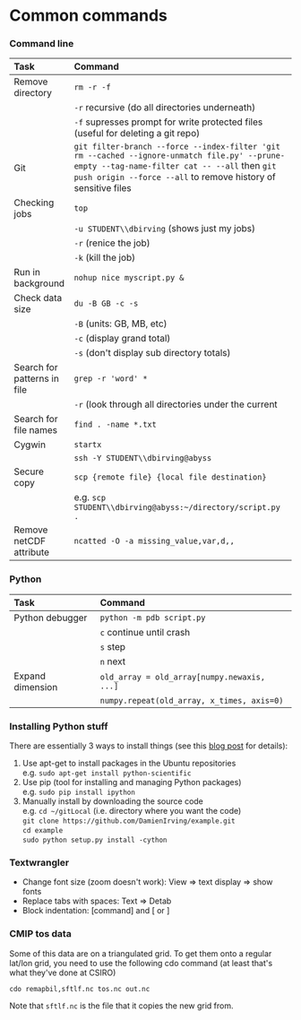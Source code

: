 # Common commands

### Command line

| Task   | Command  |
| :----- | :------  |
| Remove directory | `rm -r -f` |
|                  | `-r` recursive (do all directories underneath) |
|                  | `-f` supresses prompt for write protected files (useful for deleting a git repo) |
| Git    | `git filter-branch --force --index-filter 'git rm --cached --ignore-unmatch file.py' --prune-empty --tag-name-filter cat -- --all` then `git push origin --force --all` to remove history of sensitive files |
| Checking jobs | `top` |
|               | `-u STUDENT\\dbirving` (shows just my jobs) |
|               | `-r` (renice the job) |
|               | `-k` (kill the job) |
| Run in background | `nohup nice myscript.py &` |
| Check data size | `du -B GB -c -s` |
|                 | `-B` (units: GB, MB, etc) |
|                 | `-c` (display grand total) |
|                 | `-s` (don't display sub directory totals) |
| Search for patterns in file | `grep -r 'word' *` |
|                             | `-r` (look through all directories under the current |
| Search for file names | `find . -name *.txt` |
| Cygwin          | `startx` |
|                 | `ssh -Y STUDENT\\dbirving@abyss` |
| Secure copy     | `scp {remote file} {local file destination}` |
|                 | e.g. `scp STUDENT\\dbirving@abyss:~/directory/script.py .` |
| Remove netCDF attribute | `ncatted -O -a missing_value,var,d,,` |

### Python

| Task   | Command  |
| :----- | :------  |
| Python debugger | `python -m pdb script.py` |
|                 | `c` continue until crash |
|                 | `s` step |
|                 | `n` next | 
| Expand dimension | `old_array = old_array[numpy.newaxis, ...]` |
|                  | `numpy.repeat(old_array, x_times, axis=0)`  |

### Installing Python stuff

There are essentially 3 ways to install things (see this [blog post](https://livesoncoffee.wordpress.com/2012/10/09/python-setup/) for details):

1. Use apt-get to install packages in the Ubuntu repositories  
   e.g. `sudo apt-get install python-scientific`  
2. Use pip (tool for installing and managing Python packages)  
   e.g. `sudo pip install ipython`  
3. Manually install by downloading the source code  
   e.g. `cd ~/gitLocal` (i.e. directory where you want the code)  
   `git clone https://github.com/DamienIrving/example.git`  
   `cd example`  
   `sudo python setup.py install -cython`  

### Textwrangler

* Change font size (zoom doesn't work): View => text display => show fonts
* Replace tabs with spaces: Text => Detab
* Block indentation: [command] and [ or ]
 

### CMIP tos data

Some of this data are on a triangulated grid. To get them onto a regular lat/lon grid, you need to use the following cdo command (at least that's what they've done at CSIRO)

`cdo remapbil,sftlf.nc tos.nc out.nc`

Note that `sftlf.nc` is the file that it copies the new grid from.
